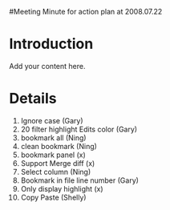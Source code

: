 #Meeting Minute for action plan at 2008.07.22

# Introduction #

Add your content here.


# Details #

  1. Ignore case (Gary)
  1. 20 filter highlight Edits color (Gary)
  1. bookmark all (Ning)
  1. clean bookmark (Ning)
  1. bookmark panel (x)
  1. Support Merge diff (x)
  1. Select column (Ning)
  1. Bookmark in file line number (Gary)
  1. Only display highlight (x)
  1. Copy Paste (Shelly)